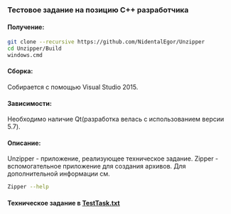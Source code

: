 ### **Тестовое задание на позицию C++ разработчика**

#### **Получение:**
```sh
git clone --recursive https://github.com/NidentalEgor/Unzipper
cd Unzipper/Build
windows.cmd
```
#### **Сборка:**
Собирается с помощью Visual Studio 2015.
#### **Зависимости:**
Необходимо наличие Qt(разработка велась с использованием версии 5.7).

#### **Описание:**
Unzipper - приложение, реализующее техническое задание.
Zipper - вспомогательное приложение для создания архивов. Для дополнительной информации см.
```sh
Zipper --help
```

#### **Техническое задание в [TestTask.txt](https://github.com/NidentalEgor/Unzipper/blob/master/TestTask.txt)**